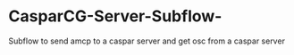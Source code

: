 # CasparCG-Server-Subflow-
Subflow to send amcp to a caspar server and get osc from a caspar server

